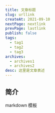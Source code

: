 ```yaml
---
title: 文章标题
slug: urllink
createAt: 2021-09-10
nextPage: nextlink
prevPage: lastlink
publish: false
tags:
  - tag1
  - tag2
  - tag3
archives:
  - archives1
  - archives2
desc: 这里是文章表述
---
```


## 简介

markdown 模板
